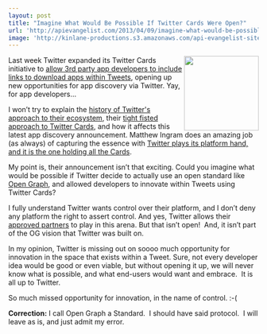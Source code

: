 ```yaml
---
layout: post
title: "Imagine What Would Be Possible If Twitter Cards Were Open?"
url: 'http://apievangelist.com/2013/04/09/imagine-what-would-be-possible-if-twitter-cards-were-open/'
image: 'http://kinlane-productions.s3.amazonaws.com/api-evangelist-site/blog/fist.png'
---
```


<img class="c1" src="https://s3.amazonaws.com/kinlane-productions/fist.png" alt="" width="150" align="right" />

Last week Twitter expanded its Twitter Cards initiative to [allow 3rd party app developers to include links to download apps within Tweets][1], opening up new opportunities for app discovery via Twitter. Yay, for app developers...

I won’t try to explain the [history of Twitter's approach to their ecosystem][2], their [tight fisted approach to Twitter Cards][3], and how it affects this latest app discovery announcement. Matthew Ingram does an amazing job (as always) of capturing the essence with [Twitter plays its platform hand, and it is the one holding all the Cards][4].

My point is, their announcement isn’t that exciting. Could you imagine what would be possible if Twitter decide to actually use an open standard like [Open Graph][5], and allowed developers to innovate within Tweets using Twitter Cards?

I fully understand Twitter wants control over their platform, and I don’t deny any platform the right to assert control. And yes, Twitter allows their [approved partners][6] to play in this arena. But that isn’t open!  And, it isn’t part of the OG vision that Twitter was built on.

In my opinion, Twitter is missing out on soooo much opportunity for innovation in the space that exists within a Tweet. Sure, not every developer idea would be good or even viable, but without opening it up, we will never know what is possible, and what end-users would want and embrace.  It is all up to Twitter. 

So much missed opportunity for innovation, in the name of control. :-(

**Correction:** I call Open Graph a Standard.  I should have said protocol.  I will leave as is, and just admit my error.

   [1]: http://gigaom.com/2013/04/02/looking-to-find-new-apps-twitter-adds-third-party-app-discovery-and-deep-links/
   [2]: http://twitter.apivoice.com/ (history of Twitters approach to their ecosystem)
   [3]: http://apivoice.com/2012/06/13/twitter-launches-new-not-so-open-graph-aka-twitter-cards/ (Twitters tight fisted approach to cards)
   [4]: http://gigaom.com/2013/04/03/twitter-plays-its-platform-hand-and-it-is-the-one-holding-all-the-cards/ (Twitter plays its platform hand, and it is the one holding all the Cards)
   [5]: http://ogp.me/ (Open Graph)
   [6]: https://dev.twitter.com/programs/twitter-certified-products
